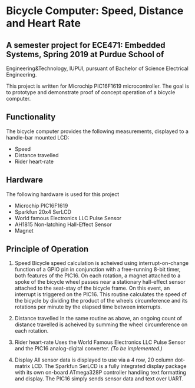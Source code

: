 # Bicycle Computer: Speed, Distance and Heart Rate

## A semester project for ECE471: Embedded Systems, Spring 2019 at Purdue School of 
Engineering&Technology, IUPUI, pursuant of Bachelor of Science Electrical Engineering.

This project is written for Microchip PIC16F1619 microcontroller. The goal is to prototype and 
demonstrate proof of concept operation of a bicycle computer.

## Functionality
The bicycle computer provides the following measurements, displayed to a handle-bar mounted 
LCD:

- Speed
- Distance travelled
- Rider heart-rate

## Hardware
The following hardware is used for this project

- Microchip PIC16F1619
- Sparkfun 20x4 SerLCD
- World famous Electronics LLC Pulse Sensor
- AH1815 Non-latching Hall-Effect Sensor
- Magnet

## Principle of Operation
1. Speed
Bicycle speed calculation is acheived using interrupt-on-change function of a GPIO pin in 
conjunction with a free-running 8-bit timer, both features of the PIC16. On each rotation, a 
magnet attached to a spoke of the bicycle wheel passes near a stationary hall-effect sensor 
attached to the seat-stay of the bicycle frame. On this event, an interrupt is triggered on 
the PIC16. This routine calculates the speed of the bicycle by dividing the product of the 
wheels circumference and its rotations per minute by the elapsed time between interrupts.

2. Distance travelled
In the same routine as above, an ongoing count of distance travelled is acheived by summing 
the wheel circumference on each rotation.

3. Rider heart-rate 
Uses the World Famous Electronics LLC Pulse Sensor and the PIC16 analog-digital converter. 
*(To be implemented.)*

4. Display
All sensor data is displayed to use via a 4 row, 20 column dot-matrix LCD. The Sparkfun SerLCD 
is a fully integrated display package with its own on-board ATmega328P controller handling 
text formatting and display. The PIC16 simply sends sensor data and text over UART.


